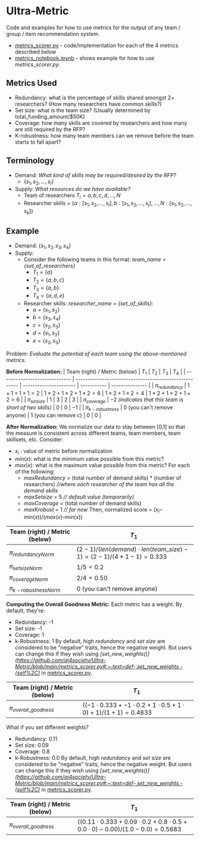 # Ultra-Metric
Code and examples for how to use metrics for the output of any team / group / item recommendation system.
- [metrics_scorer.py](https://github.com/ai4society/Ultra-Metric/blob/main/metrics_scorer.py) - code/implementation for each of the 4 metrics described below
- [metrics_notebook.ipynb](https://github.com/ai4society/Ultra-Metric/blob/main/metrics_notebook.ipynb) - shows example for how to use *metrics_scorer.py.*

## Metrics Used
- Redundancy: what is the percentage of skills shared amongst 2+ researchers? (How many researchers have common skills?)
- Set size: what is the team size? (Usually determined by total_funding_amount/$50K)
- Coverage: how many skills are covered by researchers and how many are still required by the RFP?
- K-robustness: how many team members can we remove before the team starts to fall apart?

## Terminology

- Demand: *What kind of skills may be required/desired by the RFP?*
	- $\{ s_1, s_2, ..., s_i \}$
- Supply: *What resources do we have available?*
	- Team of researchers $T_i = {a, b, c, d, ..., N}$
	- Researcher skills = $\{a: [s_1, s_2, ..., s_i], b: [s_1, s_2, ..., s_j], ..., N: [s_1, s_2, ..., s_k]\}$

## Example

- Demand: $\{s_1, s_2, s_3, s_4\}$
- Supply:
	- Consider the following teams in this format: *team_name = {set_of_researchers}*
		- $T_1 = \{a\}$
		- $T_2 = \{a, b, c\}$
		- $T_3 = \{a, b\}$
		- $T_4 = \{a, d, e\}$
	- Researcher skills: *researcher_name = {set_of_skills}*:
		- $a = \{s_1, s_2\}$
		- $b = \{s_3, s_4\}$
		- $c = \{s_2, s_3\}$
		- $d = \{s_1, s_2\}$
		- $e = \{s_2, s_3\}$

Problem: *Evaluate the potential of each team using the above-mentioned metrics.*

**Before Normalization:**
| Team (right) / Metric (below) | $T_1$                                                     | $T_2$                     | $T_3$          | $T_4$              |
| ----------------------------- | ------------------------------------------------------ | ---------------------- | ----------- | --------------- |
| $π_{redundancy}$              | $1\times1+1\times1=2$                                            | $1\times2+1\times2+1\times2=6$        | $1\times2+1\times2=4$ | $1\times2+1\times2+1\times2=6$ |
| $π_{setsize}$                 | $1$                                                      | $3$                      | $2$           | $3$               |
| $π_{coverage}$                | $-2$ *(indicates that this team is short of two skills)* | $0$                      | $0$           | $-1$              |
| $π_{k-robustness}$            | $0$ (you can't remove anyone)                            | $1$ (you can remove *c*) | $0$           | $0$                |

**After Normalization:**
We normalize our data to stay between [0,1] so that the measure is consistent across different teams, team members, team skillsets, etc. Consider:
- $x_i$ : value of metric before normalization
- $min(x)$: what is the minimum value possible from this metric?
- $max(x)$: what is the maximum value possible from this metric? For each of the following:
	- $maxRedundancy$ = (total number of demand skills) * (number of researchers)              *//where each researcher of the team has all the demand skills*  
	- $maxSetsize$ = 5                 *// default value (temporarily)*
	- $maxCoverage$ = (total number of demand skills)
	- $maxKrobust$ = 1               *// for now*
Then, normalized score = $(x_i – min(x)) / (max(x) – min(x))$

| Team (right) / Metric (below) | $T_1$                                                     | 
| ----------------------------- | ------------------------------------------------------ | 
| $π_{redundancyNorm}$              | $(2-1)/(len(demand)\cdot len(team\_size) -1) = (2-1)/(4*1-1) = 0.333$| 
| $π_{setsizeNorm}$                 | $1/5 = 0.2$                                                      | 
| $π_{coverageNorm}$                | $2/4 = 0.50$ |
| $π_{k-robustnessNorm}$            | $0$ (you can't remove anyone)                            |

**Computing the Overall Goodness Metric:**
Each metric has a weight. By default, they're:
- Redundancy: -1
- Set size: -1
- Coverage: 1
- k-Robustness: 1
By default, high *redundancy* and *set size* are considered to be "negative" traits, hence the negative weight. But users can change this if they wish using *[set_new_weights()](https://github.com/ai4society/Ultra-Metric/blob/main/metrics_scorer.py#:~:text=def-,set_new_weights,-(self%2C)* in [metrics_scorer.py](https://github.com/ai4society/Ultra-Metric/blob/main/metrics_scorer.py).

| Team (right) / Metric (below) | $T_1$                                                     | 
| ----------------------------- | ------------------------------------------------------ | 
| $π_{overall\_goodness}$              | $((-1\cdot0.333 + -1\cdot0.2 + 1\cdot0.5 + 1\cdot0)+1)/(1+1)=0.4833$| 

What if you set different weights?
- Redundancy: 0.11
- Set size: 0.09
- Coverage: 0.8
- k-Robustness: 0.0
By default, high *redundancy* and *set size* are considered to be "negative" traits, hence the negative weight. But users can change this if they wish using *[set_new_weights()](https://github.com/ai4society/Ultra-Metric/blob/main/metrics_scorer.py#:~:text=def-,set_new_weights,-(self%2C)* in [metrics_scorer.py](https://github.com/ai4society/Ultra-Metric/blob/main/metrics_scorer.py).

| Team (right) / Metric (below) | $T_1$                                                     | 
| ----------------------------- | ------------------------------------------------------ | 
| $π_{overall\_goodness}$              | $((0.11\cdot0.333 + 0.09\cdot0.2 + 0.8\cdot0.5 + 0.0\cdot0)-0.00)/(1.0-0.0)=0.5683$| 
